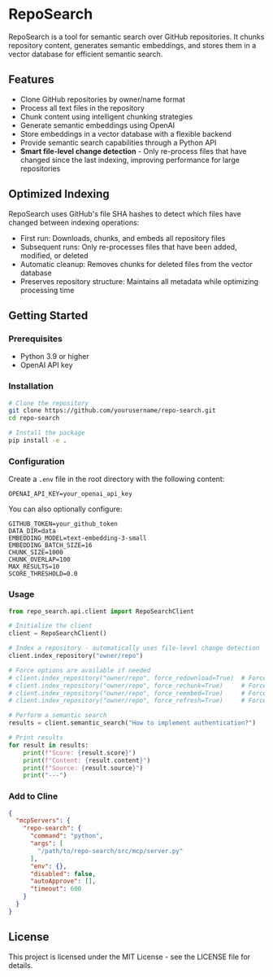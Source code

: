 # RepoSearch

RepoSearch is a tool for semantic search over GitHub repositories. It chunks repository content, generates semantic embeddings, and stores them in a vector database for efficient semantic search.

## Features

- Clone GitHub repositories by owner/name format
- Process all text files in the repository
- Chunk content using intelligent chunking strategies
- Generate semantic embeddings using OpenAI
- Store embeddings in a vector database with a flexible backend
- Provide semantic search capabilities through a Python API
- **Smart file-level change detection** - Only re-process files that have changed since the last indexing, improving performance for large repositories

## Optimized Indexing

RepoSearch uses GitHub's file SHA hashes to detect which files have changed between indexing operations:

- First run: Downloads, chunks, and embeds all repository files
- Subsequent runs: Only re-processes files that have been added, modified, or deleted
- Automatic cleanup: Removes chunks for deleted files from the vector database
- Preserves repository structure: Maintains all metadata while optimizing processing time

## Getting Started

### Prerequisites

- Python 3.9 or higher
- OpenAI API key 

### Installation

```bash
# Clone the repository
git clone https://github.com/yourusername/repo-search.git
cd repo-search

# Install the package
pip install -e .
```

### Configuration

Create a `.env` file in the root directory with the following content:

```
OPENAI_API_KEY=your_openai_api_key
```

You can also optionally configure:
```
GITHUB_TOKEN=your_github_token
DATA_DIR=data
EMBEDDING_MODEL=text-embedding-3-small
EMBEDDING_BATCH_SIZE=16
CHUNK_SIZE=1000
CHUNK_OVERLAP=100
MAX_RESULTS=10
SCORE_THRESHOLD=0.0
```

### Usage

```python
from repo_search.api.client import RepoSearchClient

# Initialize the client
client = RepoSearchClient()

# Index a repository - automatically uses file-level change detection
client.index_repository("owner/repo")

# Force options are available if needed
# client.index_repository("owner/repo", force_redownload=True)  # Force re-download
# client.index_repository("owner/repo", force_rechunk=True)     # Force re-chunking
# client.index_repository("owner/repo", force_reembed=True)     # Force re-embedding
# client.index_repository("owner/repo", force_refresh=True)     # Force complete refresh

# Perform a semantic search
results = client.semantic_search("How to implement authentication?")

# Print results
for result in results:
    print(f"Score: {result.score}")
    print(f"Content: {result.content}")
    print(f"Source: {result.source}")
    print("---")
```

### Add to Cline

```json
{
  "mcpServers": {
    "repo-search": {
      "command": "python",
      "args": [
        "/path/to/repo-search/src/mcp/server.py"
      ],
      "env": {},
      "disabled": false,
      "autoApprove": [],
      "timeout": 600
    }
  }
}
```

## License

This project is licensed under the MIT License - see the LICENSE file for details.
